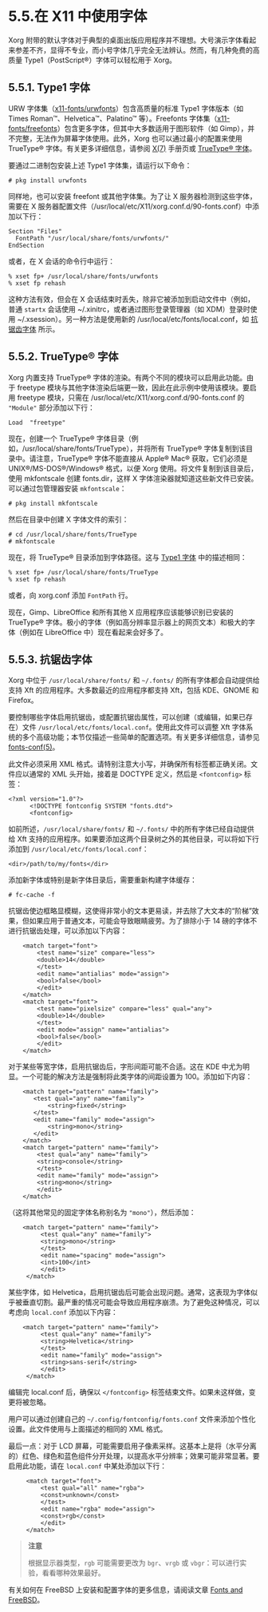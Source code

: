 # 5.5.在 X11 中使用字体

Xorg 附带的默认字体对于典型的桌面出版应用程序并不理想。大号演示字体看起来参差不齐，显得不专业，而小号字体几乎完全无法辨认。然而，有几种免费的高质量 Type1（PostScript®）字体可以轻松用于 Xorg。

## 5.5.1. Type1 字体

URW 字体集（[x11-fonts/urwfonts](https://cgit.freebsd.org/ports/tree/x11-fonts/urwfonts/)）包含高质量的标准 Type1 字体版本（如 Times Roman™、Helvetica™、Palatino™ 等）。Freefonts 字体集（[x11-fonts/freefonts](https://cgit.freebsd.org/ports/tree/x11-fonts/freefonts/)）包含更多字体，但其中大多数适用于图形软件（如 Gimp），并不完整，无法作为屏幕字体使用。此外，Xorg 也可以通过最小的配置来使用 TrueType® 字体。有关更多详细信息，请参阅 [X(7)](https://man.freebsd.org/cgi/man.cgi?query=X&sektion=7&format=html) 手册页或 [TrueType® 字体](https://docs.freebsd.org/en/books/handbook/x11/#truetype)。

要通过二进制包安装上述 Type1 字体集，请运行以下命令：

```
# pkg install urwfonts
```

同样地，也可以安装 freefont 或其他字体集。为了让 X 服务器检测到这些字体，需要在 X 服务器配置文件（/usr/local/etc/X11/xorg.conf.d/90-fonts.conf）中添加以下行：

```
Section "Files"
  FontPath "/usr/local/share/fonts/urwfonts/"
EndSection
```

或者，在 X 会话的命令行中运行：

```
% xset fp+ /usr/local/share/fonts/urwfonts
% xset fp rehash
```

这种方法有效，但会在 X 会话结束时丢失，除非它被添加到启动文件中（例如，普通 `startx` 会话使用 \~/.xinitrc，或者通过图形登录管理器（如 XDM）登录时使用 \~/.xsession）。另一种方法是使用新的 /usr/local/etc/fonts/local.conf，如 [抗锯齿字体](https://docs.freebsd.org/en/books/handbook/x11/#antialias) 所示。

## 5.5.2. TrueType® 字体

Xorg 内置支持 TrueType® 字体的渲染。有两个不同的模块可以启用此功能。由于 freetype 模块与其他字体渲染后端更一致，因此在此示例中使用该模块。要启用 freetype 模块，只需在 /usr/local/etc/X11/xorg.conf.d/90-fonts.conf 的 `"Module"` 部分添加以下行：

```
Load  "freetype"
```

现在，创建一个 TrueType® 字体目录（例如，/usr/local/share/fonts/TrueType），并将所有 TrueType® 字体复制到该目录中。请注意，TrueType® 字体不能直接从 Apple® Mac® 获取，它们必须是 UNIX®/MS-DOS®/Windows® 格式，以便 Xorg 使用。将文件复制到该目录后，使用 mkfontscale 创建 fonts.dir，这样 X 字体渲染器就知道这些新文件已安装。可以通过包管理器安装 `mkfontscale`：

```
# pkg install mkfontscale
```

然后在目录中创建 X 字体文件的索引：

```
# cd /usr/local/share/fonts/TrueType
# mkfontscale
```

现在，将 TrueType® 目录添加到字体路径。这与 [Type1 字体](https://docs.freebsd.org/en/books/handbook/x11/#type1) 中的描述相同：

```
% xset fp+ /usr/local/share/fonts/TrueType
% xset fp rehash
```

或者，向 xorg.conf 添加 `FontPath` 行。

现在，Gimp、LibreOffice 和所有其他 X 应用程序应该能够识别已安装的 TrueType® 字体。极小的字体（例如高分辨率显示器上的网页文本）和极大的字体（例如在 LibreOffice 中）现在看起来会好多了。

## 5.5.3. 抗锯齿字体

Xorg 中位于 `/usr/local/share/fonts/` 和 `~/.fonts/` 的所有字体都会自动提供给支持 Xft 的应用程序。大多数最近的应用程序都支持 Xft，包括 KDE、GNOME 和 Firefox。

要控制哪些字体启用抗锯齿，或配置抗锯齿属性，可以创建（或编辑，如果已存在）文件 `/usr/local/etc/fonts/local.conf`。使用此文件可以调整 Xft 字体系统的多个高级功能；本节仅描述一些简单的配置选项。有关更多详细信息，请参见 [fonts-conf(5)](https://man.freebsd.org/cgi/man.cgi?query=fonts-conf&sektion=5&format=html)。

此文件必须采用 XML 格式。请特别注意大小写，并确保所有标签都正确关闭。文件应以通常的 XML 头开始，接着是 DOCTYPE 定义，然后是 `<fontconfig>` 标签：

```
<?xml version="1.0"?>
      <!DOCTYPE fontconfig SYSTEM "fonts.dtd">
      <fontconfig>
```

如前所述，`/usr/local/share/fonts/` 和 `~/.fonts/` 中的所有字体已经自动提供给 Xft 支持的应用程序。如果要添加这两个目录树之外的其他目录，可以将如下行添加到 `/usr/local/etc/fonts/local.conf`：

```
<dir>/path/to/my/fonts</dir>
```

添加新字体或特别是新字体目录后，需要重新构建字体缓存：

```
# fc-cache -f
```

抗锯齿使边框略显模糊，这使得非常小的文本更易读，并去除了大文本的“阶梯”效果，但如果应用于普通文本，可能会导致眼睛疲劳。为了排除小于 14 磅的字体不进行抗锯齿处理，可以添加以下内容：

```
	<match target="font">
	    <test name="size" compare="less">
		<double>14</double>
	    </test>
	    <edit name="antialias" mode="assign">
		<bool>false</bool>
	    </edit>
	</match>
	<match target="font">
	    <test name="pixelsize" compare="less" qual="any">
		<double>14</double>
	    </test>
	    <edit mode="assign" name="antialias">
		<bool>false</bool>
	    </edit>
	</match>
```

对于某些等宽字体，启用抗锯齿后，字形间距可能不合适。这在 KDE 中尤为明显。一个可能的解决方法是强制将此类字体的间距设置为 100。添加如下内容：

```
	<match target="pattern" name="family">
	   <test qual="any" name="family">
	       <string>fixed</string>
	   </test>
	   <edit name="family" mode="assign">
	       <string>mono</string>
	   </edit>
	</match>
	<match target="pattern" name="family">
	    <test qual="any" name="family">
		<string>console</string>
	    </test>
	    <edit name="family" mode="assign">
		<string>mono</string>
	    </edit>
	</match>
```

（这将其他常见的固定字体名称别名为 `"mono"`），然后添加：

```
	<match target="pattern" name="family">
	     <test qual="any" name="family">
		 <string>mono</string>
	     </test>
	     <edit name="spacing" mode="assign">
		 <int>100</int>
	     </edit>
	 </match>
```

某些字体，如 Helvetica，启用抗锯齿后可能会出现问题。通常，这表现为字体似乎被垂直切割。最严重的情况可能会导致应用程序崩溃。为了避免这种情况，可以考虑向 `local.conf` 添加以下内容：

```
	<match target="pattern" name="family">
	     <test qual="any" name="family">
		 <string>Helvetica</string>
	     </test>
	     <edit name="family" mode="assign">
		 <string>sans-serif</string>
	     </edit>
	 </match>
```

编辑完 local.conf 后，确保以 `</fontconfig>` 标签结束文件。如果未这样做，变更将被忽略。

用户可以通过创建自己的 `~/.config/fontconfig/fonts.conf` 文件来添加个性化设置。此文件使用与上面描述的相同的 XML 格式。

最后一点：对于 LCD 屏幕，可能需要启用子像素采样。这基本上是将（水平分离的）红色、绿色和蓝色组件分开处理，以提高水平分辨率；效果可能非常显著。要启用此功能，请在 `local.conf` 中某处添加以下行：

```
	 <match target="font">
	     <test qual="all" name="rgba">
		 <const>unknown</const>
	     </test>
	     <edit name="rgba" mode="assign">
		 <const>rgb</const>
	     </edit>
	 </match>
```

>**注意**
>
>根据显示器类型，`rgb` 可能需要更改为 `bgr`、`vrgb` 或 `vbgr`：可以进行实验，看看哪种效果最好。

有关如何在 FreeBSD 上安装和配置字体的更多信息，请阅读文章 [Fonts and FreeBSD](https://docs.freebsd.org/en/articles/fonts/)。

